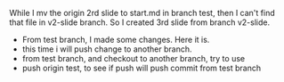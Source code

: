 While I mv the origin 2rd slide to start.md in branch test,
then I can't find that file in v2-slide branch.
So I created 3rd slide from branch v2-slide.

* From test branch, I made some changes. Here it is. 
* this time i will push change to another branch.
* from test branch, and checkout to another branch, try to use
* push origin test, to see if push will push commit from test branch
